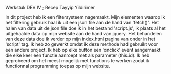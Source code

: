 Werkstuk DEV IV ; Recep Tayyip Yildirimer

In dit project heb ik een filtersysteem nagemaakt. Mijn elementen waarop ik het filtering gebruik haal ik uit een json file aan de hand van 'fetch()'.
Het halen van data uit de json file doe ik in het bestand 'script.js', ik plaats al het uitgehaalde data op mijn website aan de hand van jquery.
Het behandelen van deze data doe ik verder op mijn index.html pagina van onder in het 'script' tag.
Ik heb zo gewerkt omdat ik deze methode had gebruikt voor een andere project. Ik heb op elke button een 'onclick' event aangemaakt die elke keer een functie aanroept met als parameter (this.id).
Ik heb geprobeerd om het meest mogelijk met functions te werken zodat ik functionnal programming toepas op mijn website.